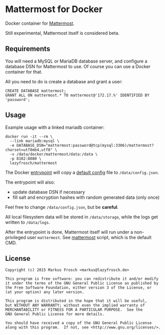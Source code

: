 Mattermost for Docker
=====================

Docker container for [Mattermost](http://www.mattermost.org).

Still experimental, Mattermost itself is considered beta.

## Requirements

You will need a MySQL or MariaDB database server, and configure a database DSN for Mattermost to use.
Of course you can use a Docker container for that.

All you need to do is create a database and grant a user:

```
CREATE DATABASE mattermost;
GRANT ALL ON mattermost.* TO mattermost@'172.17.%' IDENTIFIED BY 'password';
```

## Usage

Example usage with a linked mariadb container:

```
docker run -it --rm \
  --link mariadb:mysql \
  -e DATABASE_DSN="mattermost:password@tcp(mysql:3306)/mattermost?charset=utf8mb4,utf8" \
  -v /data/docker/mattermost/data:/data \
  -p 8102:8080 \
  lazyfrosch/mattermost
```

The Docker [entrypoint](entrypoint.sh) will copy a [default config](config.default.json) file to `/data/config.json`.

The entrypoint will also:
 * update database DSN if necessary
 * fill salt and encryption hashes with random generated data (only once)

Feel free to change `/data/config.json`, but be **careful**.

All local filesystem data will be stored in `/data/storage`, while the logs get written to `/data/logs`.

After the entrypoint is done, Mattermost itself will run under a non-privileged user `mattermost`. See [mattermost](mattermost) script, which is the default CMD.

## License

    Copyright (c) 2015 Markus Frosch <markus@lazyfrosch.de>

    This program is free software: you can redistribute it and/or modify
    it under the terms of the GNU General Public License as published by
    the Free Software Foundation, either version 3 of the License, or
    (at your option) any later version.

    This program is distributed in the hope that it will be useful,
    but WITHOUT ANY WARRANTY; without even the implied warranty of
    MERCHANTABILITY or FITNESS FOR A PARTICULAR PURPOSE.  See the
    GNU General Public License for more details.

    You should have received a copy of the GNU General Public License
    along with this program.  If not, see <http://www.gnu.org/licenses/>.

